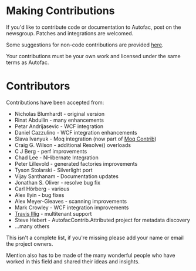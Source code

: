 # Making Contributions #

If you'd like to contribute code or documentation to Autofac, post on the newsgroup. Patches and integrations are welcomed.

Some suggestions for non-code contributions are provided [here](http://kozmic.pl/archive/2009/09/09/how-to-contribute-to-open-source-without-writing-a-single-again.aspx).

Your contributions must be your own work and licensed under the same terms as Autofac.

# Contributors #

Contributions have been accepted from:

  * Nicholas Blumhardt - original version
  * Rinat Abdullin - many enhancements
  * Petar Andrijasevic - WCF integration
  * Daniel Cazzulino - WCF integration enhancements
  * Slava Ivanyuk - Moq integration (now part of [Moq Contrib](http://moq-contrib.googlecode.com))
  * Craig G. Wilson - additional Resolve() overloads
  * C J Berg - perf improvements
  * Chad Lee - NHibernate Integration
  * Peter Lillevold - generated factories improvements
  * Tyson Stolarski - Silverlight port
  * Vijay Santhanam - Documentation updates
  * Jonathan S. Oliver - resolve bug fix
  * Carl Hörberg - various
  * Alex Ilyin - bug fixes
  * Alex Meyer-Gleaves - scanning improvements
  * Mark Crowley - WCF integration improvements
  * [Travis Illig](http://code.google.com/u/travis.illig/) - multitenant support
  * Steve Hebert - AutofacContrib.Attributed project for metadata discovery
  * ...many others


This isn't a complete list, if you're missing please add your name or email the project owners.

Mention also has to be made of the many wonderful people who have worked in this field and shared their ideas and insights.